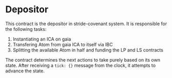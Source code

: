 # Depositor

This contract is the depositor in stride-covenant system.
It is responsible for the following tasks:
1. Instantiating an ICA on gaia
1. Transfering Atom from gaia ICA to itself via IBC
1. Splitting the available Atom in half and funding the LP and LS contracts

The contract determines the next actions to take purely based on its own state.
After receiving a `tick: {}` message from the clock, it attempts to advance the state.

